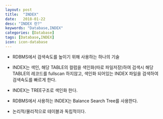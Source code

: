 ```yaml
---
layout: post
title:  "INDEX"
date:   2018-01-22
desc: "INDEX 란?"
keywords: "Database,INDEX"
categories: [Database]
tags: [Database,INDEX]
icon: icon-database
---
```


- RDBMS에서 검색속도를 높이기 위해 사용하는 하나의 기술 

- INDEX는 색인, 해당 TABLE의 컬럼을 색인화(따로 파일저장)하여 검색시 해당 TABLE의 레코드를 fullscan 하지않고, 색인화 되어있는 INDEX 파일을 검색하여 검색속도를 빠르게 한다.

- INDEX는 TREE구조로 색인화 한다. 

- RDBMS에서 사용하는 INDEX는 Balance Search Tree를 사용한다.

- 논리적/물리적으로 테이블과 독립적이다.











